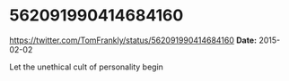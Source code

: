 # 562091990414684160
https://twitter.com/TomFrankly/status/562091990414684160
**Date:** 2015-02-02

Let the unethical cult of personality begin
